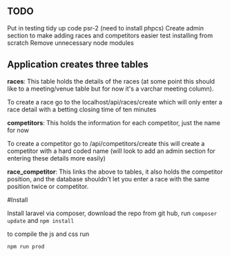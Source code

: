 ## TODO
Put in testing
tidy up code psr-2 (need to install phpcs)
Create admin section to make adding races and competitors easier
test installing from scratch
Remove unnecessary node modules


## Application creates three tables
**races**: This table holds the details of the races (at some point this should like to a meeting/venue table but for now it's a varchar meeting column).

To create a race go to the localhost/api/races/create which will only enter a race detail with a betting closing time of ten minutes

**competitors**: This holds the information for each competitor, just the name for now

To create a competitor go to /api/competitors/create this will create a competitor with a hard coded name (will look to add an admin section for entering these details more easily)

**race_competitor**: This links the above to tables, it also holds the competitor position, and the database shouldn't let you enter a race with the same position twice or competitor.


#Install

Install laravel via composer, download the repo from git hub, run `composer update` and `npm install`

to compile the js and css run 

`npm run prod`